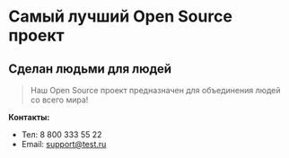 # Самый лучший Open Source проект

## Сделан людьми для людей

> Наш Open Source проект предназначен для объединения людей со всего мира!

**Контакты:**
* Тел: 8 800 333 55 22
* Email: support@test.ru
